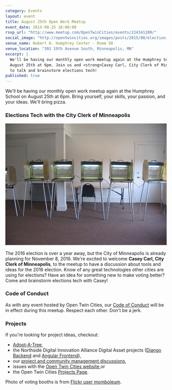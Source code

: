 ```yaml
---
category: Events
layout: event
title: August 25th Open Work Meetup
event_date: 2015-08-25 18:00:00
rsvp_url: "http://www.meetup.com/OpenTwinCities/events/224341209/"
social_image: "http://opentwincities.org/images/posts/2015/08/election_booths.jpg"
venue_name: Hubert H. Humphrey Center - Room 50
venue_location: "301 19th Avenue South, Minneapolis, MN"
excerpt: |
  We'll be having our monthly open work meetup again at the Humphrey School on
  August 25th at 6pm. Join us and <strong>Casey Carl, City Clerk of Minneapolis</strong>,
  to talk and brainstorm elections tech!
published: true 
---
```


We'll be having our monthly open work meetup again at the Humphrey School on
August 25th at 6pm. Bring yourself, your skills, your passion, and your ideas.
We'll bring pizza.

### Elections Tech with the City Clerk of Minneapolis

![Voting Booths](/images/posts/2015/08/election_booths.jpg)

The 2016 election is over a year away, but the City of Minneapolis is already 
planning for November 8, 2016. We're excited to welcome **Casey Carl, City Clerk of Minneapolis**, 
to the meetup to have a discussion about tools and ideas for the 2016 election.
Know of any great technologies other cities are using for elections? Have an 
idea for something new to make voting better? Come and brainstorm elections 
tech with Casey!

### Code of Conduct

As with any event hosted by Open Twin Cities, our [Code of Conduct](/about/code-of-conduct/) 
will be in effect during this meetup. Respect each other. Don't be a jerk.

### Projects

If you're looking for project ideas, checkout: 

- [Adopt-A-Tree](https://github.com/ballPointPenguin/adopt-a-tree),
- the Northside Digital Innovation Alliance Digital Asset projects 
  ([Django Backend](https://github.com/OpenTwinCities/ndia-django) and 
  [Angular Frontend](https://github.com/OpenTwinCities/ndia-angular)),
- our [project and community management discussions](http://bit.ly/manageOTC),
- issues with the [Open Twin Cities website](https://github.com/OpenTwinCities/opentwincities.github.com),or 
- the Open Twin Cities [Projects Page](/projects).

Photo of voting booths is from [Flickr user momboleum](https://www.flickr.com/photos/momboleum/3004064075/in/photolist-5zsBAc-dWJjwB-pECkv7-6boF3U-6boF4C-bPvScR-5zwUum-bPvSbv-6HHPVD-8P6fcP-5tKtWQ-2urNo-bPvRXH-5C3Fko-5ycqEA-BhqFo-BhqFp-e3teYj-6XHxLD-5znuP7-bPvS3V-uzTDw-bABdPh-bABdVh-bPvS8p-rMpNV-bPvS5B-bPvS1D-9Cfq1u-rMpQF-5gt6Z8-5zMjW2-5zMjst-qdguy-4BXKs3-59ZNR3-5AiHcw-5zwSNA-5zsDG2-5zsD7M-5EcUEn-rS3M8-5zpKC8-skWDX-5zwSxh-5zwT5E-5zsB3F-eqxQSg-rRrbr-5Dfm5s).
